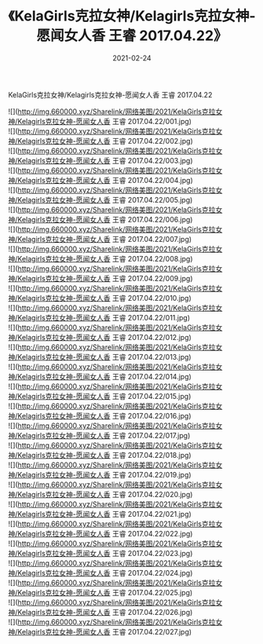 ﻿---
layout: post
title:  《KelaGirls克拉女神/Kelagirls克拉女神-愿闻女人香 王睿 2017.04.22》
date:   2021-02-24
img: http://img.660000.xyz/Sharelink/网络美图/2021/KelaGirls克拉女神/Kelagirls克拉女神-愿闻女人香 王睿 2017.04.22/000.jpg
categories: [美女, 清纯, 唯美]
---

KelaGirls克拉女神/Kelagirls克拉女神-愿闻女人香 王睿 2017.04.22

 ![](http://img.660000.xyz/Sharelink/网络美图/2021/KelaGirls克拉女神/Kelagirls克拉女神-愿闻女人香 王睿 2017.04.22/001.jpg) <br>![](http://img.660000.xyz/Sharelink/网络美图/2021/KelaGirls克拉女神/Kelagirls克拉女神-愿闻女人香 王睿 2017.04.22/002.jpg) <br>![](http://img.660000.xyz/Sharelink/网络美图/2021/KelaGirls克拉女神/Kelagirls克拉女神-愿闻女人香 王睿 2017.04.22/003.jpg) <br>![](http://img.660000.xyz/Sharelink/网络美图/2021/KelaGirls克拉女神/Kelagirls克拉女神-愿闻女人香 王睿 2017.04.22/004.jpg) <br>![](http://img.660000.xyz/Sharelink/网络美图/2021/KelaGirls克拉女神/Kelagirls克拉女神-愿闻女人香 王睿 2017.04.22/005.jpg) <br>![](http://img.660000.xyz/Sharelink/网络美图/2021/KelaGirls克拉女神/Kelagirls克拉女神-愿闻女人香 王睿 2017.04.22/006.jpg) <br>![](http://img.660000.xyz/Sharelink/网络美图/2021/KelaGirls克拉女神/Kelagirls克拉女神-愿闻女人香 王睿 2017.04.22/007.jpg) <br>![](http://img.660000.xyz/Sharelink/网络美图/2021/KelaGirls克拉女神/Kelagirls克拉女神-愿闻女人香 王睿 2017.04.22/008.jpg) <br>![](http://img.660000.xyz/Sharelink/网络美图/2021/KelaGirls克拉女神/Kelagirls克拉女神-愿闻女人香 王睿 2017.04.22/009.jpg) <br>![](http://img.660000.xyz/Sharelink/网络美图/2021/KelaGirls克拉女神/Kelagirls克拉女神-愿闻女人香 王睿 2017.04.22/010.jpg) <br>![](http://img.660000.xyz/Sharelink/网络美图/2021/KelaGirls克拉女神/Kelagirls克拉女神-愿闻女人香 王睿 2017.04.22/011.jpg) <br>![](http://img.660000.xyz/Sharelink/网络美图/2021/KelaGirls克拉女神/Kelagirls克拉女神-愿闻女人香 王睿 2017.04.22/012.jpg) <br>![](http://img.660000.xyz/Sharelink/网络美图/2021/KelaGirls克拉女神/Kelagirls克拉女神-愿闻女人香 王睿 2017.04.22/013.jpg) <br>![](http://img.660000.xyz/Sharelink/网络美图/2021/KelaGirls克拉女神/Kelagirls克拉女神-愿闻女人香 王睿 2017.04.22/014.jpg) <br>![](http://img.660000.xyz/Sharelink/网络美图/2021/KelaGirls克拉女神/Kelagirls克拉女神-愿闻女人香 王睿 2017.04.22/015.jpg) <br>![](http://img.660000.xyz/Sharelink/网络美图/2021/KelaGirls克拉女神/Kelagirls克拉女神-愿闻女人香 王睿 2017.04.22/016.jpg) <br>![](http://img.660000.xyz/Sharelink/网络美图/2021/KelaGirls克拉女神/Kelagirls克拉女神-愿闻女人香 王睿 2017.04.22/017.jpg) <br>![](http://img.660000.xyz/Sharelink/网络美图/2021/KelaGirls克拉女神/Kelagirls克拉女神-愿闻女人香 王睿 2017.04.22/018.jpg) <br>![](http://img.660000.xyz/Sharelink/网络美图/2021/KelaGirls克拉女神/Kelagirls克拉女神-愿闻女人香 王睿 2017.04.22/019.jpg) <br>![](http://img.660000.xyz/Sharelink/网络美图/2021/KelaGirls克拉女神/Kelagirls克拉女神-愿闻女人香 王睿 2017.04.22/020.jpg) <br>![](http://img.660000.xyz/Sharelink/网络美图/2021/KelaGirls克拉女神/Kelagirls克拉女神-愿闻女人香 王睿 2017.04.22/021.jpg) <br>![](http://img.660000.xyz/Sharelink/网络美图/2021/KelaGirls克拉女神/Kelagirls克拉女神-愿闻女人香 王睿 2017.04.22/022.jpg) <br>![](http://img.660000.xyz/Sharelink/网络美图/2021/KelaGirls克拉女神/Kelagirls克拉女神-愿闻女人香 王睿 2017.04.22/023.jpg) <br>![](http://img.660000.xyz/Sharelink/网络美图/2021/KelaGirls克拉女神/Kelagirls克拉女神-愿闻女人香 王睿 2017.04.22/024.jpg) <br>![](http://img.660000.xyz/Sharelink/网络美图/2021/KelaGirls克拉女神/Kelagirls克拉女神-愿闻女人香 王睿 2017.04.22/025.jpg) <br>![](http://img.660000.xyz/Sharelink/网络美图/2021/KelaGirls克拉女神/Kelagirls克拉女神-愿闻女人香 王睿 2017.04.22/026.jpg) <br>![](http://img.660000.xyz/Sharelink/网络美图/2021/KelaGirls克拉女神/Kelagirls克拉女神-愿闻女人香 王睿 2017.04.22/027.jpg) <br>